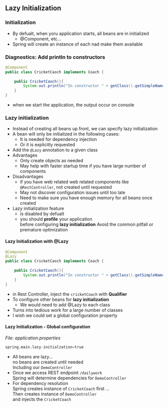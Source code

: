 ## Lazy Initialization 

### Initialization 
* By defualt, when yoru application starts, all beans are in initialized
  * @Component, etc...
* Spring will create an instance of each nad make them available 

### Diagnostics: Add println to constructors 
```java
@Component
public class CricketCaoch implements Coach {
    
    public CricketCaoch(){
        System.out.println("In constructor " + getClass().getSimpleName());
    }
}
```

* when we start the application, the output occur on console

### Lazy initialization 
* Instead of creating all beans up front, we can specify lazy initialization
* A bean will only be initialized in the following cases: 
  * It is needed for dependency injection
  * Or it is explicitly requested
* Add the `@Lazy` annotation to a given class
* Advantages 
  * Only create objects as needed
  * May help with faster startup time if you have large number of components 
* Disadvantages
  * if you have web related web related components like `@RestController`, not created until requested
  * May not discover configuration issues until too late
  * Need to make sure you have enough memory for all beans once created
* Lazy initialization feature 
  * is disabled by defualt 
  * you should **profile** your application  
  before configuring **lazy initialization** 
  Avoid the common pitfall or premature optimization 

#### Lazy Initialization with @Lazy
```java
@Component
@Lazy
public class CricketCaoch implements Coach {
    
    public CricketCaoch(){
        System.out.println("In constructor " + getClass().getSimpleName());
    }
}
```
* in Rest Controller, inject the `cricketCoach` with **Qualifier**
* To configure other beans for **lazy initialization**
  * We would need to add @Lazy to each class
* Turns into tedious work for a large number of classes 
* I wish we could set a global configuration property

#### Lazy Initialization - Global configuration
_File: application.properties_
```python
spring.main.lazy-initialzation=true
```
* All beans are lazy...  
no beans are created until needed  
Including our `DemoController`
* Once we access REST endpoint `/dailywork`  
Spring will determine dependencies for `DemoController`
* For dependency resolution  
Spring creates instance of `CricketCoach` first ...  
Then creates instance of `DemoController`  
and injects the `CricketCoach`


